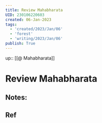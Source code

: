 ```yaml
---
title: Review Mahabharata
UID: 230106220603
created: 06-Jan-2023
tags:
  - 'created/2023/Jan/06'
  - 'forest'
  - 'writing/2023/Jan/06'
publish: True
---
```

up:: [[@ Mahabharata]]
# Review Mahabharata

## Notes:


## Ref
